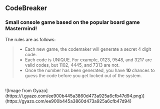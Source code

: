 ## CodeBreaker
### Small console game based on the popular board game Mastermind!

The rules are as follows: 
<br />
>- Each new game, the codemaker will generate a secret 4 digit code. 
>- Each code is UNIQUE. For example, 0123, 9548, and 3217 are valid codes, but 1102, 4445, and 7313 are not.
>- Once the number has been generated, you have **10** chances to guess the code before you get locked out of the system. 
<br />
![Image from Gyazo](https://i.gyazo.com/ee900b445a3860d473a925a6cfb47d94.png)](https://gyazo.com/ee900b445a3860d473a925a6cfb47d94)
<br />

